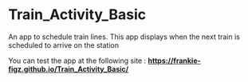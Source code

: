 # Train_Activity_Basic
An app to schedule train lines. This app displays when the next train is scheduled to arrive on the station

You can test the app at the following site : **https://frankie-figz.github.io/Train_Activity_Basic/**
